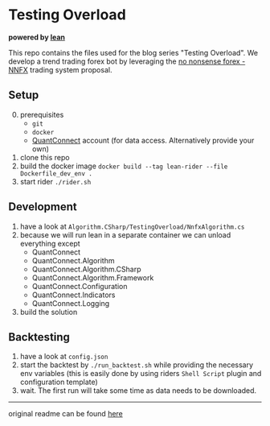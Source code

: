 # Testing Overload
__powered by [lean](https://github.com/QuantConnect/Lean)__

This repo contains the files used for the blog series "Testing Overload".
We develop a trend trading forex bot by leveraging the [no nonsense forex - NNFX](https://nononsenseforex.com/) trading system proposal.

## Setup
0. prerequisites
    - `git`
    - `docker`
    - [QuantConnect](https://www.quantconnect.com/) account (for data access. Alternatively provide your own)
1. clone this repo
2. build the docker image `docker build --tag lean-rider --file Dockerfile_dev_env .`
3. start rider `./rider.sh`

## Development
1. have a look at `Algorithm.CSharp/TestingOverload/NnfxAlgorithm.cs`
2. because we will run lean in a separate container we can unload everything except
   - QuantConnect
   - QuantConnect.Algorithm
   - QuantConnect.Algorithm.CSharp
   - QuantConnect.Algorithm.Framework
   - QuantConnect.Configuration
   - QuantConnect.Indicators
   - QuantConnect.Logging
3. build the solution

## Backtesting
1. have a look at `config.json`
2. start the backtest by `./run_backtest.sh` while providing the necessary env variables (this is easily done by using riders `Shell Script` plugin and configuration template)
3. wait. The first run will take some time as data needs to be downloaded.

---

original readme can be found [here](lean_readme.md)